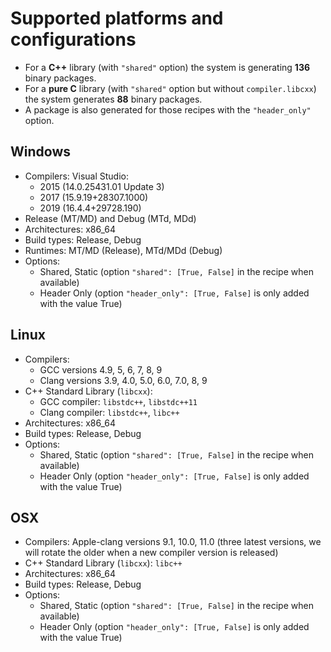 # Supported platforms and configurations


- For a **C++** library (with ``"shared"`` option) the system is generating **136** binary packages.
- For a **pure C** library (with ``"shared"`` option but without ``compiler.libcxx``) the system generates **88** binary packages.
- A package is also generated for those recipes with the `"header_only"` option.

## Windows

- Compilers: Visual Studio:
  - 2015 (14.0.25431.01 Update 3)
  - 2017 (15.9.19+28307.1000)
  - 2019 (16.4.4+29728.190)
- Release (MT/MD) and Debug (MTd, MDd)
- Architectures: x86_64
- Build types: Release, Debug
- Runtimes: MT/MD (Release), MTd/MDd (Debug)
- Options:
  - Shared, Static (option `"shared": [True, False]` in the recipe when available)
  - Header Only (option `"header_only": [True, False]` is only added with the value True)

## Linux

- Compilers:
  - GCC versions 4.9, 5, 6, 7, 8, 9
  - Clang versions 3.9, 4.0, 5.0, 6.0, 7.0, 8, 9
- C++ Standard Library (`libcxx`):
  - GCC compiler: `libstdc++`, `libstdc++11`
  - Clang compiler: `libstdc++`, `libc++`
- Architectures: x86_64
- Build types: Release, Debug
- Options:
  - Shared, Static (option `"shared": [True, False]` in the recipe when available)
  - Header Only (option `"header_only": [True, False]` is only added with the value True)

## OSX

- Compilers: Apple-clang versions 9.1, 10.0, 11.0 (three latest versions, we will rotate the older when a new compiler version is released)
- C++ Standard Library (`libcxx`): `libc++`
- Architectures: x86_64
- Build types: Release, Debug
- Options:
  - Shared, Static (option ``"shared": [True, False]`` in the recipe when available)
  - Header Only (option `"header_only": [True, False]` is only added with the value True)
